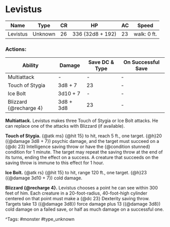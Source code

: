# Levistus

| Name | Type | CR | HP | AC | Speed |
|------|------|----|----|----|-------|
| Levistus | Unknown | 26 | 336 (32d8 + 192) | 23 | walk: 0 ft. |

### Actions:

| Ability | Damage | Save DC & Type | On Successful Save |
|---------|--------|----------------|--------------------|
| Multiattack | - | - | - |
| Touch of Stygia | 3d8 + 7 | 23 | - |
| Ice Bolt | 3d10 + 7 | - | - |
| Blizzard {@recharge 4} | 3d8 + 3d8 | 23 | - |


**Multiattack.** Levistus makes three Touch of Stygia or Ice Bolt attacks. He can replace one of the attacks with Blizzard (if available).

**Touch of Stygia.** {@atk ms} {@hit 15} to hit, reach 5 ft., one target. {@h}20 ({@damage 3d8 + 7}) psychic damage, and the target must succeed on a {@dc 23} Intelligence saving throw or have the {@condition stunned} condition for 1 minute. The target may repeat the saving throw at the end of its turns, ending the effect on a success. A creature that succeeds on the saving throw is immune to this effect for 1 hour.

**Ice Bolt.** {@atk rs} {@hit 15} to hit, range 120 ft., one target. {@h}23 ({@damage 3d10 + 7}) cold damage.

**Blizzard {@recharge 4}.** Levistus chooses a point he can see within 300 feet of him. Each creature in a 20-foot-radius, 40-foot-high cylinder centered on that point must make a {@dc 23} Dexterity saving throw. Targets take 13 ({@damage 3d8}) force damage plus 13 ({@damage 3d8}) cold damage on a failed save, or half as much damage on a successful one.

^Tags: #monster #type_unknown